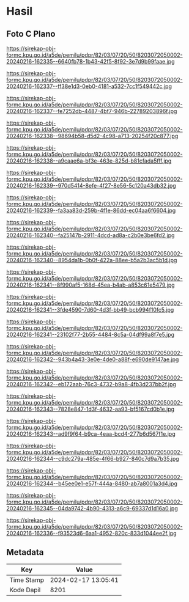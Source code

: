 # Hasil

## Foto C Plano

https://sirekap-obj-formc.kpu.go.id/a5de/pemilu/pdpr/82/03/07/20/50/8203072050002-20240216-162335--6640fb78-1b43-42f5-8f92-3e7d9b99faae.jpg

https://sirekap-obj-formc.kpu.go.id/a5de/pemilu/pdpr/82/03/07/20/50/8203072050002-20240216-162337--ff38e1d3-0eb0-4181-a532-7cc1f549442c.jpg

https://sirekap-obj-formc.kpu.go.id/a5de/pemilu/pdpr/82/03/07/20/50/8203072050002-20240216-162337--fe7252db-4487-4bf7-946b-22789203896f.jpg

https://sirekap-obj-formc.kpu.go.id/a5de/pemilu/pdpr/82/03/07/20/50/8203072050002-20240216-162338--98694b58-d5d2-4c98-a713-20254f20c877.jpg

https://sirekap-obj-formc.kpu.go.id/a5de/pemilu/pdpr/82/03/07/20/50/8203072050002-20240216-162338--a9caae6a-bf3e-463e-825d-b81cfada5fff.jpg

https://sirekap-obj-formc.kpu.go.id/a5de/pemilu/pdpr/82/03/07/20/50/8203072050002-20240216-162339--970d5414-8efe-4f27-8e56-5c120a43db32.jpg

https://sirekap-obj-formc.kpu.go.id/a5de/pemilu/pdpr/82/03/07/20/50/8203072050002-20240216-162339--fa3aa83d-259b-4f1e-86dd-ec04aa6f6604.jpg

https://sirekap-obj-formc.kpu.go.id/a5de/pemilu/pdpr/82/03/07/20/50/8203072050002-20240216-162340--fa25147b-2911-4dcd-ad8a-c2b0e3be6fd2.jpg

https://sirekap-obj-formc.kpu.go.id/a5de/pemilu/pdpr/82/03/07/20/50/8203072050002-20240216-162340--8954da1b-0b0f-422a-88ee-b5a2b3ac5b1d.jpg

https://sirekap-obj-formc.kpu.go.id/a5de/pemilu/pdpr/82/03/07/20/50/8203072050002-20240216-162341--8f990af5-168d-45ea-b4ab-a853c61e5479.jpg

https://sirekap-obj-formc.kpu.go.id/a5de/pemilu/pdpr/82/03/07/20/50/8203072050002-20240216-162341--3fde4590-7d60-4d3f-bb49-bcb994f10fc5.jpg

https://sirekap-obj-formc.kpu.go.id/a5de/pemilu/pdpr/82/03/07/20/50/8203072050002-20240216-162341--23102f77-2b55-4484-8c5a-04df99a8f7e5.jpg

https://sirekap-obj-formc.kpu.go.id/a5de/pemilu/pdpr/82/03/07/20/50/8203072050002-20240216-162342--943b4a43-3e0e-4de0-a88f-e690de9147ae.jpg

https://sirekap-obj-formc.kpu.go.id/a5de/pemilu/pdpr/82/03/07/20/50/8203072050002-20240216-162342--eb172aab-76c3-4732-b9a8-4fb3d237bb2f.jpg

https://sirekap-obj-formc.kpu.go.id/a5de/pemilu/pdpr/82/03/07/20/50/8203072050002-20240216-162343--7828e847-1d3f-4632-aa93-bf5167cd0b1e.jpg

https://sirekap-obj-formc.kpu.go.id/a5de/pemilu/pdpr/82/03/07/20/50/8203072050002-20240216-162343--ad9f9f64-b9ca-4eaa-bcd4-277b6d567f1e.jpg

https://sirekap-obj-formc.kpu.go.id/a5de/pemilu/pdpr/82/03/07/20/50/8203072050002-20240216-162344--c9dc279a-485e-4f66-b927-840c7d9a7b35.jpg

https://sirekap-obj-formc.kpu.go.id/a5de/pemilu/pdpr/82/03/07/20/50/8203072050002-20240216-162344--b45ee0e1-e57f-444a-8480-ab7a8001a3d4.jpg

https://sirekap-obj-formc.kpu.go.id/a5de/pemilu/pdpr/82/03/07/20/50/8203072050002-20240216-162345--04da9742-4b90-4313-a6c9-69337d1d16a0.jpg

https://sirekap-obj-formc.kpu.go.id/a5de/pemilu/pdpr/82/03/07/20/50/8203072050002-20240216-162336--f93523d6-6aa1-4952-820c-833d1044ee2f.jpg


## Metadata

| Key        | Value               |
| ---------- | ------------------- |
| Time Stamp | 2024-02-17 13:05:41 |
| Kode Dapil | 8201                |



